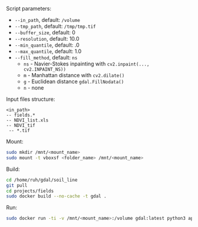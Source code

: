Script parameters:
* `--in_path`, default: `/volume`
* `--tmp_path`, default: `/tmp/tmp.tif`
* `--buffer_size`, default: 0
* `--resolution`, default: 10.0
* `--min_quantile`, default: .0
* `--max_quantile`, default: 1.0
* `--fill_method`, default: `ns`
  * `ns` - Navier-Stokes inpainting with `cv2.inpaint(..., cv2.INPAINT_NS))`
  * `m` - Manhattan distance with `cv2.dilate()`
  * `g` - Euclidean distance `gdal.FillNodata()`
  * `n` - none

Input files structure:
```
<in_path>
-- fields.*
-- NDVI_list.xls
-- NDVI_tif
 -- *.tif
```

Mount:
```bash
sudo mkdir /mnt/<mount_name>
sudo mount -t vboxsf <folder_name> /mnt/<mount_name>
```

Build:
```bash
cd /home/ruh/gdal/soil_line
git pull
cd projects/fields
sudo docker build --no-cache -t gdal .
```

Run:
```bash
sudo docker run -ti -v /mnt/<mount_name>:/volume gdal:latest python3 app.py --buffer_size 3
```
